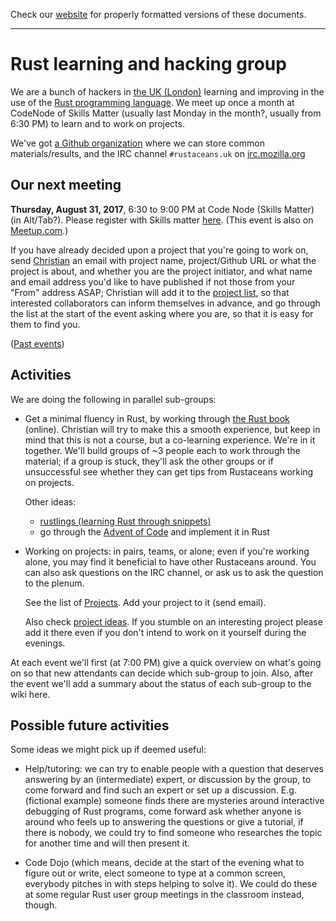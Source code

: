 Check our [website](http://rustaceans.uk/) for
properly formatted versions of these documents.

---

# Rust learning and hacking group

We are a bunch of hackers in [the UK (London)](Location.md) learning and
improving in the use of the [Rust programming
language](https://www.rust-lang.org/).
We meet up once a month at CodeNode of Skills Matter (usually last
Monday in the month?, usually from 6:30 PM) to learn and to work on
projects. 

We've got [a Github organization](Github.md) where we can store common
materials/results, and the IRC channel `#rustaceans.uk` on
[irc.mozilla.org](https://wiki.mozilla.org/IRC)


## Our next meeting

**Thursday, August 31, 2017**, 6:30 to 9:00 PM at Code Node (Skills Matter) (in Alt/Tab?). Please register with Skills matter [here](https://skillsmatter.com/meetups/9882-rust-learning-and-hacking-evening-2). (This event is also on [Meetup.com](https://www.meetup.com/Rust-London-User-Group/events/242378000/).)

If you have already decided upon a project that you're going to work on, send [Christian](mailto:chrjae@gmail.com) an email with project name, project/Github URL or what the project is about, and whether you are the project initiator, and what name and email address you'd like to have published if not those from your "From" address ASAP; Christian will add it to the [project list](Projects.md), so that interested collaborators can inform themselves in advance, and go through the list at the start of the event asking where you are, so that it is easy for them to find you.

([Past events](past_events/index.md))

## Activities

We are doing the following in parallel sub-groups:

* Get a minimal fluency in Rust, by working through [the Rust
     book](http://doc.rust-lang.org/book/) (online). Christian will try
     to make this a smooth experience, but keep in mind that this is not
     a course, but a co-learning experience. We're in it together. We'll
     build groups of ~3 people each to work through the material; if a
     group is stuck, they'll ask the other groups or if unsuccessful see
     whether they can get tips from Rustaceans working on projects.

     Other ideas:

    * [rustlings (learning Rust through snippets)](https://github.com/carols10cents/rustlings)
    * go through the [Advent of Code](http://adventofcode.com/) and implement it in Rust

* Working on projects: in pairs, teams, or alone; even if you're
    working alone, you may find it beneficial to have other Rustaceans
    around. You can also ask questions on the IRC channel, or ask us
    to ask the question to the plenum.

    See the list of [Projects](Projects.md). Add your project to it
    (send email).

    Also check [project ideas](Project_ideas.md). If you stumble on
    an interesting project please add it there even if you don't
    intend to work on it yourself during the evenings.

At each event we'll first (at 7:00 PM) give a quick overview on what's
going on so that new attendants can decide which sub-group to
join. Also, after the event we'll add a summary about the status of
each sub-group to the wiki here.


## Possible future activities

Some ideas we might pick up if deemed useful:

  * Help/tutoring: we can try to enable people with a question that
    deserves answering by an (intermediate) expert, or discussion by
    the group, to come forward and find such an expert or set up a
    discussion. E.g. (fictional example) someone finds there are
    mysteries around interactive debugging of Rust programs, come
    forward ask whether anyone is around who feels up to answering the
    questions or give a tutorial, if there is nobody, we could try to
    find someone who researches the topic for another time and will
    then present it.

  * Code Dojo (which means, decide at the start of the evening what to
    figure out or write, elect someone to type at a common screen,
    everybody pitches in with steps helping to solve it). We could do
    these at some regular Rust user group meetings in the classroom
    instead, though.

